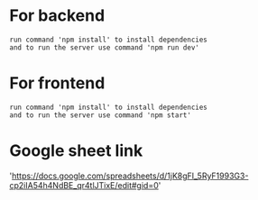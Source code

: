 # For backend
    run command 'npm install' to install dependencies 
    and to run the server use command 'npm run dev'

# For frontend
    run command 'npm install' to install dependencies 
    and to run the server use command 'npm start'

# Google sheet link
  'https://docs.google.com/spreadsheets/d/1jK8gFI_5RyF1993G3-cp2iIA54h4NdBE_qr4tlJTixE/edit#gid=0'
